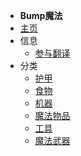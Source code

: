 - **Bump魔法**
- [主页](./)
- 信息
    - [参与翻译](./Translation)
- 分类
    - [护甲](./Armor)
    - [食物](./Food)
    - [机器](./Machine)
    - [魔法物品](./Stuff)
    - [工具](./Tool)
    - [魔法武器](./Weapon)
